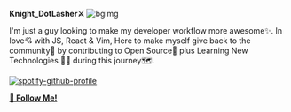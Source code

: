 **Knight_DotLasher⚔️**
![bgimg](https://github.com/Vidhanvyrs/testrepo/assets/94836010/ce55b368-d173-4b53-9303-013815d0f416)


I'm just a guy looking to make my developer workflow more awesome✨. In love💘 with JS, React & Vim, Here to make myself give back to the community🤗 by contributing to Open Source🚀 plus Learning New Technologies 👨‍💻 during this journey🗺️.

[![spotify-github-profile](https://spotify-github-profile.vercel.app/api/view?uid=31detroj2jhzsghqraeggc7ix75u&cover_image=true&theme=novatorem&show_offline=false&background_color=121212&interchange=false&bar_color=53b14f&bar_color_cover=false)](https://github.com/kittinan/spotify-github-profile)

[**💖 Follow Me!**](https://github.com/Vidhanvyrs)
